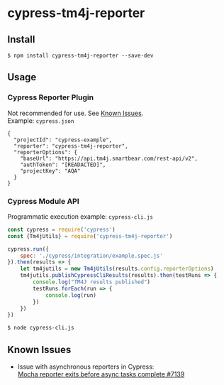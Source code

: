 # cypress-tm4j-reporter

## Install

```shell script
$ npm install cypress-tm4j-reporter --save-dev
```

## Usage

### Cypress Reporter Plugin

Not recommended for use. See [Known Issues](#known-issues).  
Example: `cypress.json`
```json5
{
  "projectId": "cypress-example",
  "reporter": "cypress-tm4j-reporter",
  "reporterOptions": {
    "baseUrl": "https://api.tm4j.smartbear.com/rest-api/v2",
    "authToken": "[READACTED]",
    "projectKey": "AQA"
  }
}
```

### Cypress Module API

Programmatic execution example:
`cypress-cli.js`
```js
const cypress = require('cypress')
const {Tm4jUtils} = require('cypress-tm4j-reporter')

cypress.run({
    spec: './cypress/integration/example.spec.js'
}).then(results => {
    let tm4jutils = new Tm4jUtils(results.config.reporterOptions)
    tm4jutils.publishCypressCliResults(results).then(testRuns => {
        console.log("TM4J results published")
        testRuns.forEach(run => {
            console.log(run)
        })
    })
})
```
```shell script
$ node cypress-cli.js
```

## Known Issues

- Issue with asynchronous reporters in Cypress:  
[Mocha reporter exits before async tasks complete #7139](https://github.com/cypress-io/cypress/issues/7139)